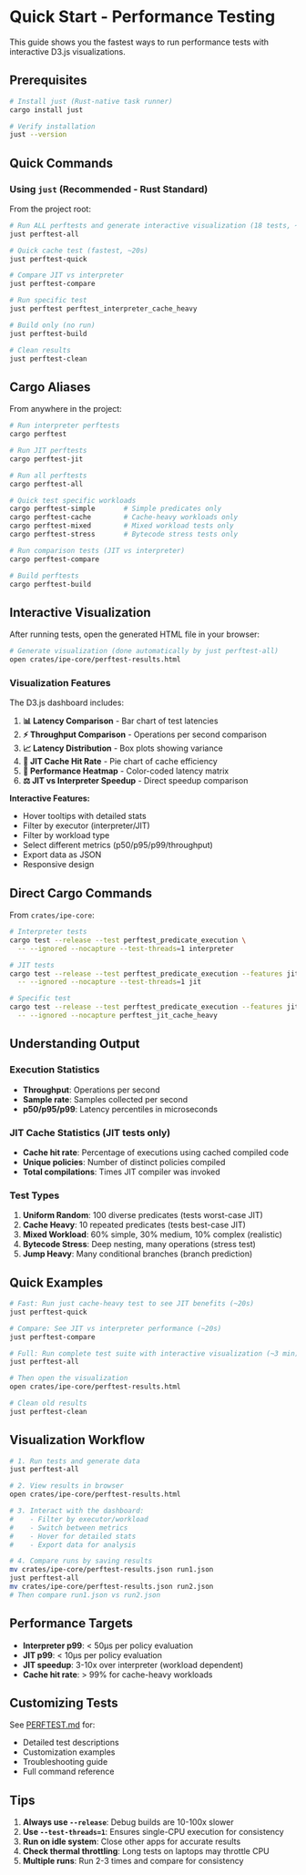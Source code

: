 # Quick Start - Performance Testing

This guide shows you the fastest ways to run performance tests with interactive D3.js visualizations.

## Prerequisites

```bash
# Install just (Rust-native task runner)
cargo install just

# Verify installation
just --version
```

## Quick Commands

### Using `just` (Recommended - Rust Standard)

From the project root:

```bash
# Run ALL perftests and generate interactive visualization (18 tests, ~3 min)
just perftest-all

# Quick cache test (fastest, ~20s)
just perftest-quick

# Compare JIT vs interpreter
just perftest-compare

# Run specific test
just perftest perftest_interpreter_cache_heavy

# Build only (no run)
just perftest-build

# Clean results
just perftest-clean
```

## Cargo Aliases

From anywhere in the project:

```bash
# Run interpreter perftests
cargo perftest

# Run JIT perftests
cargo perftest-jit

# Run all perftests
cargo perftest-all

# Quick test specific workloads
cargo perftest-simple       # Simple predicates only
cargo perftest-cache        # Cache-heavy workloads only
cargo perftest-mixed        # Mixed workload tests only
cargo perftest-stress       # Bytecode stress tests only

# Run comparison tests (JIT vs interpreter)
cargo perftest-compare

# Build perftests
cargo perftest-build
```

## Interactive Visualization

After running tests, open the generated HTML file in your browser:

```bash
# Generate visualization (done automatically by just perftest-all)
open crates/ipe-core/perftest-results.html
```

### Visualization Features

The D3.js dashboard includes:

1. **📊 Latency Comparison** - Bar chart of test latencies
2. **⚡ Throughput Comparison** - Operations per second comparison
3. **📈 Latency Distribution** - Box plots showing variance
4. **🎯 JIT Cache Hit Rate** - Pie chart of cache efficiency
5. **🔬 Performance Heatmap** - Color-coded latency matrix
6. **⚖️ JIT vs Interpreter Speedup** - Direct speedup comparison

**Interactive Features:**
- Hover tooltips with detailed stats
- Filter by executor (interpreter/JIT)
- Filter by workload type
- Select different metrics (p50/p95/p99/throughput)
- Export data as JSON
- Responsive design

## Direct Cargo Commands

From `crates/ipe-core`:

```bash
# Interpreter tests
cargo test --release --test perftest_predicate_execution \
  -- --ignored --nocapture --test-threads=1 interpreter

# JIT tests
cargo test --release --test perftest_predicate_execution --features jit \
  -- --ignored --nocapture --test-threads=1 jit

# Specific test
cargo test --release --test perftest_predicate_execution --features jit \
  -- --ignored --nocapture perftest_jit_cache_heavy
```

## Understanding Output

### Execution Statistics
- **Throughput**: Operations per second
- **Sample rate**: Samples collected per second
- **p50/p95/p99**: Latency percentiles in microseconds

### JIT Cache Statistics (JIT tests only)
- **Cache hit rate**: Percentage of executions using cached compiled code
- **Unique policies**: Number of distinct policies compiled
- **Total compilations**: Times JIT compiler was invoked

### Test Types

1. **Uniform Random**: 100 diverse predicates (tests worst-case JIT)
2. **Cache Heavy**: 10 repeated predicates (tests best-case JIT)
3. **Mixed Workload**: 60% simple, 30% medium, 10% complex (realistic)
4. **Bytecode Stress**: Deep nesting, many operations (stress test)
5. **Jump Heavy**: Many conditional branches (branch prediction)

## Quick Examples

```bash
# Fast: Run just cache-heavy test to see JIT benefits (~20s)
just perftest-quick

# Compare: See JIT vs interpreter performance (~20s)
just perftest-compare

# Full: Run complete test suite with interactive visualization (~3 min)
just perftest-all

# Then open the visualization
open crates/ipe-core/perftest-results.html

# Clean old results
just perftest-clean
```

## Visualization Workflow

```bash
# 1. Run tests and generate data
just perftest-all

# 2. View results in browser
open crates/ipe-core/perftest-results.html

# 3. Interact with the dashboard:
#    - Filter by executor/workload
#    - Switch between metrics
#    - Hover for detailed stats
#    - Export data for analysis

# 4. Compare runs by saving results
mv crates/ipe-core/perftest-results.json run1.json
just perftest-all
mv crates/ipe-core/perftest-results.json run2.json
# Then compare run1.json vs run2.json
```

## Performance Targets

- **Interpreter p99**: < 50µs per policy evaluation
- **JIT p99**: < 10µs per policy evaluation
- **JIT speedup**: 3-10x over interpreter (workload dependent)
- **Cache hit rate**: > 99% for cache-heavy workloads

## Customizing Tests

See [PERFTEST.md](./PERFTEST.md) for:
- Detailed test descriptions
- Customization examples
- Troubleshooting guide
- Full command reference

## Tips

1. **Always use `--release`**: Debug builds are 10-100x slower
2. **Use `--test-threads=1`**: Ensures single-CPU execution for consistency
3. **Run on idle system**: Close other apps for accurate results
4. **Check thermal throttling**: Long tests on laptops may throttle CPU
5. **Multiple runs**: Run 2-3 times and compare for consistency
